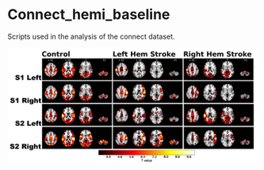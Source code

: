 # Connect_hemi_baseline

Scripts used in the analysis of the connect dataset.

<img src="https://github.com/florey-neurorehab/connect_hemi_baseline/blob/master/figure5.png?raw=true">
